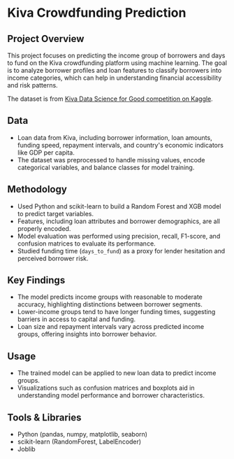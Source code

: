 # Kiva Crowdfunding Prediction

## Project Overview

This project focuses on predicting the income group of borrowers and days to fund on the Kiva crowdfunding platform using machine learning. The goal is to analyze borrower profiles and loan features to classify borrowers into income categories, which can help in understanding financial accessibility and risk patterns.

The dataset is from [Kiva Data Science for Good competition on Kaggle](https://www.kaggle.com/datasets/kiva/data-science-for-good-kiva-crowdfunding).

## Data

- Loan data from Kiva, including borrower information, loan amounts, funding speed, repayment intervals, and country's economic indicators like GDP per capita.
- The dataset was preprocessed to handle missing values, encode categorical variables, and balance classes for model training.

## Methodology

- Used Python and scikit-learn to build a Random Forest and XGB model to predict target variables.
- Features, including loan attributes and borrower demographics, are all properly encoded.
- Model evaluation was performed using precision, recall, F1-score, and confusion matrices to evaluate its performance.
- Studied funding time (`days_to_fund`) as a proxy for lender hesitation and perceived borrower risk.

## Key Findings

- The model predicts income groups with reasonable to moderate accuracy, highlighting distinctions between borrower segments.
- Lower-income groups tend to have longer funding times, suggesting barriers in access to capital and funding.
- Loan size and repayment intervals vary across predicted income groups, offering insights into borrower behavior.

## Usage

- The trained model can be applied to new loan data to predict income groups.
- Visualizations such as confusion matrices and boxplots aid in understanding model performance and borrower characteristics.

## Tools & Libraries

- Python (pandas, numpy, matplotlib, seaborn)
- scikit-learn (RandomForest, LabelEncoder)
- Joblib 
